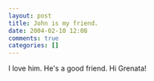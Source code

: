 ```yaml
---
layout: post
title: John is my friend.
date: 2004-02-10 12:08
comments: true
categories: []
---
```

I love him. He's a good friend. Hi Grenata!
